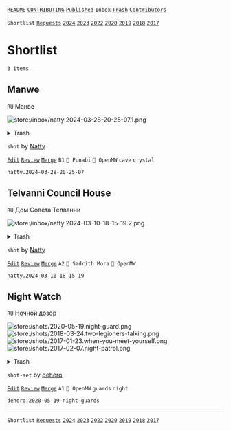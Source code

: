 [`README`](../../README.md) [`CONTRIBUTING`](../../CONTRIBUTING.md) [`Published`](../published/index.md) `Inbox` [`Trash`](../trash/index.md) [`Contributors`](../contributors.md)

`Shortlist` [`Requests`](requests.md) [`2024`](index.md) [`2023`](2023.md) [`2022`](2022.md) [`2020`](2020.md) [`2019`](2019.md) [`2018`](2018.md) [`2017`](2017.md)

# Shortlist

`3 items`

## <span id="natty.2024-03-28-20-25-07">Manwe</span>

`RU` Манве

![store:/inbox/natty.2024-03-28-20-25-07.1.png](../../assets/previews/inbox/natty.2024-03-28-20-25-07.1.avif "natty.2024-03-28-20-25-07.1")

<details>
<summary>Trash</summary>

![store:/inbox/natty.2024-03-28-20-25-07.png](../../assets/previews/inbox/natty.2024-03-28-20-25-07.avif "natty.2024-03-28-20-25-07")
![store:/inbox/natty.2024-03-28-20-25-07.2.png](../../assets/previews/inbox/natty.2024-03-28-20-25-07.2.avif "natty.2024-03-28-20-25-07.2")
![store:/inbox/natty.2024-03-28-20-25-03.png](../../assets/previews/inbox/natty.2024-03-28-20-25-03.avif "natty.2024-03-28-20-25-03")
![store:/inbox/natty.2024-03-28-20-24-35.png](../../assets/previews/inbox/natty.2024-03-28-20-24-35.avif "natty.2024-03-28-20-24-35")
</details>

`shot` by [Natty](../contributors.md#natty)

[`Edit`](https://github.com/dehero/mwscr/issues/new?labels=editing&amp;template=editing.yml&amp;title=natty.2024-03-28-20-25-07&amp;postContent=store%3A%2Finbox%2Fnatty.2024-03-28-20-25-07.1.png&amp;postTitle=Manwe&amp;postTitleRu=%D0%9C%D0%B0%D0%BD%D0%B2%D0%B5&amp;postAuthor=natty&amp;postType=shot&amp;postEngine=OpenMW&amp;postAddon=&amp;postTags=cave+crystal&amp;postLocation=Punabi&amp;postMark=B1&amp;postViolation=&amp;postTrash=store%3A%2Finbox%2Fnatty.2024-03-28-20-25-07.png%0Astore%3A%2Finbox%2Fnatty.2024-03-28-20-25-07.2.png%0Astore%3A%2Finbox%2Fnatty.2024-03-28-20-25-03.png%0Astore%3A%2Finbox%2Fnatty.2024-03-28-20-24-35.png&amp;postRequest=) [`Review`](https://github.com/dehero/mwscr/issues/new?labels=review&amp;template=review.yml&amp;title=natty.2024-03-28-20-25-07) [`Merge`](https://github.com/dehero/mwscr/issues/new?labels=merging&amp;template=merging.yml&amp;title=natty.2024-03-28-20-25-07) `B1` `📍 Punabi` `🚀 OpenMW` `cave` `crystal`

```
natty.2024-03-28-20-25-07
```

## <span id="natty.2024-03-10-18-15-19">Telvanni Council House</span>

`RU` Дом Совета Телванни

![store:/inbox/natty.2024-03-10-18-15-19.2.png](../../assets/previews/inbox/natty.2024-03-10-18-15-19.2.avif "natty.2024-03-10-18-15-19.2")

<details>
<summary>Trash</summary>

![store:/inbox/natty.2024-03-10-18-15-19.png](../../assets/previews/inbox/natty.2024-03-10-18-15-19.avif "natty.2024-03-10-18-15-19")
![store:/inbox/natty.2024-03-10-18-15-10.png](../../assets/previews/inbox/natty.2024-03-10-18-15-10.avif "natty.2024-03-10-18-15-10")
![store:/inbox/natty.2024-03-10-18-15-19.1.png](../../assets/previews/inbox/natty.2024-03-10-18-15-19.1.avif "natty.2024-03-10-18-15-19.1")
</details>

`shot` by [Natty](../contributors.md#natty)

[`Edit`](https://github.com/dehero/mwscr/issues/new?labels=editing&amp;template=editing.yml&amp;title=natty.2024-03-10-18-15-19&amp;postContent=store%3A%2Finbox%2Fnatty.2024-03-10-18-15-19.2.png&amp;postTitle=Telvanni+Council+House&amp;postTitleRu=%D0%94%D0%BE%D0%BC+%D0%A1%D0%BE%D0%B2%D0%B5%D1%82%D0%B0+%D0%A2%D0%B5%D0%BB%D0%B2%D0%B0%D0%BD%D0%BD%D0%B8&amp;postAuthor=natty&amp;postType=shot&amp;postEngine=OpenMW&amp;postAddon=&amp;postTags=&amp;postLocation=Sadrith+Mora&amp;postMark=A2&amp;postViolation=&amp;postTrash=store%3A%2Finbox%2Fnatty.2024-03-10-18-15-19.png%0Astore%3A%2Finbox%2Fnatty.2024-03-10-18-15-10.png%0Astore%3A%2Finbox%2Fnatty.2024-03-10-18-15-19.1.png&amp;postRequest=) [`Review`](https://github.com/dehero/mwscr/issues/new?labels=review&amp;template=review.yml&amp;title=natty.2024-03-10-18-15-19) [`Merge`](https://github.com/dehero/mwscr/issues/new?labels=merging&amp;template=merging.yml&amp;title=natty.2024-03-10-18-15-19) `A2` `📍 Sadrith Mora` `🚀 OpenMW`

```
natty.2024-03-10-18-15-19
```

## <span id="dehero.2020-05-19-night-guards">Night Watch</span>

`RU` Ночной дозор

![store:/shots/2020-05-19.night-guard.png](../../assets/previews/shots/2020-05-19.night-guard.avif "2020-05-19.night-guard")
![store:/shots/2018-03-24.two-legioners-talking.png](../../assets/previews/shots/2018-03-24.two-legioners-talking.avif "2018-03-24.two-legioners-talking")
![store:/shots/2017-01-23.when-you-meet-yourself.png](../../assets/previews/shots/2017-01-23.when-you-meet-yourself.avif "2017-01-23.when-you-meet-yourself")
![store:/shots/2017-02-07.night-patrol.png](../../assets/previews/shots/2017-02-07.night-patrol.avif "2017-02-07.night-patrol")

<details>
<summary>Trash</summary>

![store:/shots/2017-01-07.28-29-30-ready-or-not-here-i-come.png](../../assets/previews/shots/2017-01-07.28-29-30-ready-or-not-here-i-come.avif "2017-01-07.28-29-30-ready-or-not-here-i-come")
![store:/shots/2017-03-01.night-guardess.png](../../assets/previews/shots/2017-03-01.night-guardess.avif "2017-03-01.night-guardess")
![store:/shots/2017-05-10.slaves-of-molag-mar.png](../../assets/previews/shots/2017-05-10.slaves-of-molag-mar.avif "2017-05-10.slaves-of-molag-mar")
</details>

`shot-set` by [dehero](../contributors.md#dehero)

[`Edit`](https://github.com/dehero/mwscr/issues/new?labels=editing&amp;template=editing.yml&amp;title=dehero.2020-05-19-night-guards&amp;postContent=store%3A%2Fshots%2F2020-05-19.night-guard.png%0Astore%3A%2Fshots%2F2018-03-24.two-legioners-talking.png%0Astore%3A%2Fshots%2F2017-01-23.when-you-meet-yourself.png%0Astore%3A%2Fshots%2F2017-02-07.night-patrol.png&amp;postTitle=Night+Watch&amp;postTitleRu=%D0%9D%D0%BE%D1%87%D0%BD%D0%BE%D0%B9+%D0%B4%D0%BE%D0%B7%D0%BE%D1%80&amp;postAuthor=dehero&amp;postType=shot-set&amp;postEngine=OpenMW&amp;postAddon=&amp;postTags=guards+night&amp;postLocation=&amp;postMark=A1&amp;postViolation=&amp;postTrash=store%3A%2Fshots%2F2017-01-07.28-29-30-ready-or-not-here-i-come.png%0Astore%3A%2Fshots%2F2017-03-01.night-guardess.png%0Astore%3A%2Fshots%2F2017-05-10.slaves-of-molag-mar.png&amp;postRequest=) [`Review`](https://github.com/dehero/mwscr/issues/new?labels=review&amp;template=review.yml&amp;title=dehero.2020-05-19-night-guards) [`Merge`](https://github.com/dehero/mwscr/issues/new?labels=merging&amp;template=merging.yml&amp;title=dehero.2020-05-19-night-guards) `A1` `🚀 OpenMW` `guards` `night`

```
dehero.2020-05-19-night-guards
```

---

`Shortlist` [`Requests`](requests.md) [`2024`](index.md) [`2023`](2023.md) [`2022`](2022.md) [`2020`](2020.md) [`2019`](2019.md) [`2018`](2018.md) [`2017`](2017.md)
